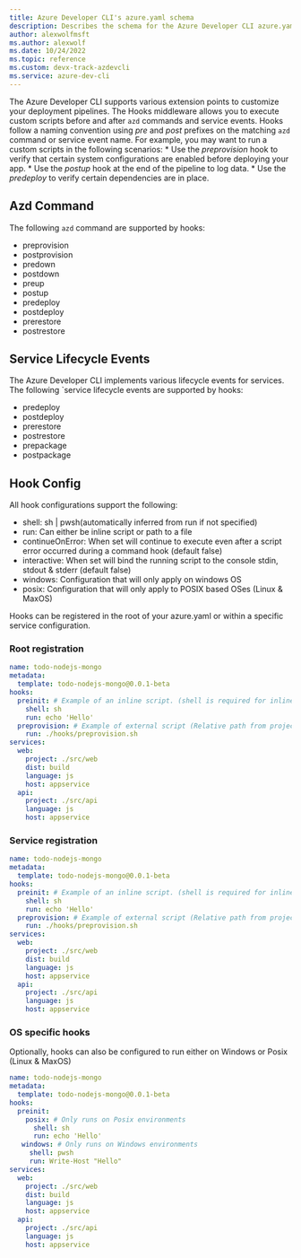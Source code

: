 ```yaml
---
title: Azure Developer CLI's azure.yaml schema
description: Describes the schema for the Azure Developer CLI azure.yaml file
author: alexwolfmsft
ms.author: alexwolf
ms.date: 10/24/2022
ms.topic: reference
ms.custom: devx-track-azdevcli
ms.service: azure-dev-cli
---
```


The Azure Developer CLI supports various extension points to customize your deployment pipelines. The Hooks middleware allows you to execute custom scripts before and after `azd` commands and service events. Hooks follow a naming convention using *pre* and *post* prefixes on the matching `azd` command or service event name. For example, you may want to run a custom scripts in the following scenarios:
    * Use the *preprovision* hook to verify that certain system configurations are enabled before deploying your app. 
    * Use the *postup* hook at the end of the pipeline to log data.
    * Use the *predeploy* to verify certain dependencies are in place.

## Azd Command

The following `azd` command are supported by hooks:

* preprovision
* postprovision
* predown
* postdown
* preup
* postup
* predeploy
* postdeploy
* prerestore
* postrestore

## Service Lifecycle Events

The Azure Developer CLI implements various lifecycle events for services. The following `service lifecycle events are supported by hooks:

* predeploy
* postdeploy
* prerestore
* postrestore
* prepackage
* postpackage

## Hook Config

All hook configurations support the following:

* shell: sh | pwsh(automatically inferred from run if not specified)
* run: Can either be inline script or path to a file
* continueOnError: When set will continue to execute even after a script error occurred during a command hook (default false)
* interactive: When set will bind the running script to the console stdin, stdout & stderr (default false)
* windows: Configuration that will only apply on windows OS
* posix: Configuration that will only apply to POSIX based OSes (Linux & MaxOS)

Hooks can be registered in the root of your azure.yaml or within a specific service configuration.

### Root registration

```yml
name: todo-nodejs-mongo
metadata:
  template: todo-nodejs-mongo@0.0.1-beta
hooks:
  preinit: # Example of an inline script. (shell is required for inline scripts)
    shell: sh
    run: echo 'Hello'
  preprovision: # Example of external script (Relative path from project root)
    run: ./hooks/preprovision.sh
services:
  web:
    project: ./src/web
    dist: build
    language: js
    host: appservice
  api:
    project: ./src/api
    language: js
    host: appservice
```

### Service registration

```yml
name: todo-nodejs-mongo
metadata:
  template: todo-nodejs-mongo@0.0.1-beta
hooks:
  preinit: # Example of an inline script. (shell is required for inline scripts)
    shell: sh
    run: echo 'Hello'
  preprovision: # Example of external script (Relative path from project root)
    run: ./hooks/preprovision.sh
services:
  web:
    project: ./src/web
    dist: build
    language: js
    host: appservice
  api:
    project: ./src/api
    language: js
    host: appservice
```

### OS specific hooks

Optionally, hooks can also be configured to run either on Windows or Posix (Linux & MaxOS)

```yml
name: todo-nodejs-mongo
metadata:
  template: todo-nodejs-mongo@0.0.1-beta
hooks:
  preinit: 
    posix: # Only runs on Posix environments
      shell: sh
      run: echo 'Hello'
   windows: # Only runs on Windows environments
     shell: pwsh
     run: Write-Host "Hello"
services:
  web:
    project: ./src/web
    dist: build
    language: js
    host: appservice
  api:
    project: ./src/api
    language: js
    host: appservice
```